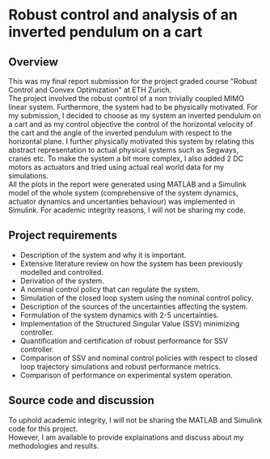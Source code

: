 # Robust control and analysis of an inverted pendulum on a cart
## Overview
This was my final report submission for the project graded course "Robust Control and Convex Optimization" at ETH Zurich.
<br>
The project involved the robust control of a non trivially coupled MIMO linear system. Furthermore, the system had to be physically motivated. 
For my submission, I decided to choose as my system an inverted pendulum on a cart and as my control objective the control of the horizontal velocity of the cart and the angle of the inverted pendulum with respect to the horizontal plane. I further physically motivated this system by relating this abstract representation to actual physical systems such as Segways, cranes etc. To make the system a bit more complex, I also added 2 DC motors as actuators and tried using actual real world data for my simulations. 
<br>
All the plots in the report were generated using MATLAB and a Simulink model of the whole system (comprehensive of the system dynamics, actuator dynamics and uncertanties behaviour) was implemented in Simulink. For academic integrity reasons, I will not be sharing my code.
## Project requirements
- Description of the system and why it is important.
- Extensive literature review on how the system has been previously modelled and controlled.
- Derivation of the system.
- A nominal control policy that can regulate the system.
- Simulation of the closed loop system using the nominal control policy.
- Description of the sources of the uncertainties affecting the system.
- Formulation of the system dynamics with 2-5 uncertainties.
- Implementation of the Structured Singular Value (SSV) minimizing controller.
- Quantification and certification of robust performance for SSV controller.
- Comparison of SSV and nominal control policies with respect to closed loop trajectory simulations and robust performance metrics.
- Comparison of performance on experimental system operation.

## Source code and discussion
To uphold academic integrity, I will not be sharing the MATLAB and Simulink code for this project.
<br>
However, I am available to provide explainations and discuss about my methodologies and results.
<br>
